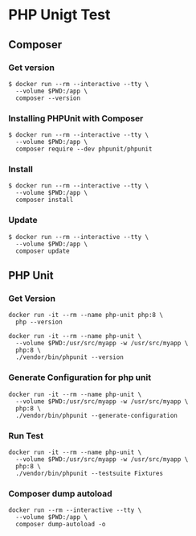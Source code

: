 # PHP Unigt Test

## Composer

### Get version

```shell
$ docker run --rm --interactive --tty \
  --volume $PWD:/app \
  composer --version
```

### Installing PHPUnit with Composer

```shell
$ docker run --rm --interactive --tty \
  --volume $PWD:/app \
  composer require --dev phpunit/phpunit
```

### Install

```shell
$ docker run --rm --interactive --tty \
  --volume $PWD:/app \
  composer install
```

### Update

```shell
$ docker run --rm --interactive --tty \
  --volume $PWD:/app \
  composer update
```

## PHP Unit

### Get Version

```shell
docker run -it --rm --name php-unit php:8 \
  php --version
```

```shell
docker run -it --rm --name php-unit \
  --volume $PWD:/usr/src/myapp -w /usr/src/myapp \
  php:8 \
  ./vendor/bin/phpunit --version
```

### Generate Configuration for php unit

```shell
docker run -it --rm --name php-unit \
  --volume $PWD:/usr/src/myapp -w /usr/src/myapp \
  php:8 \
  ./vendor/bin/phpunit --generate-configuration
```
### Run Test

```shell
docker run -it --rm --name php-unit \
  --volume $PWD:/usr/src/myapp -w /usr/src/myapp \
  php:8 \
  ./vendor/bin/phpunit --testsuite Fixtures
```

### Composer dump autoload

```shell
docker run --rm --interactive --tty \
  --volume $PWD:/app \
  composer dump-autoload -o
```